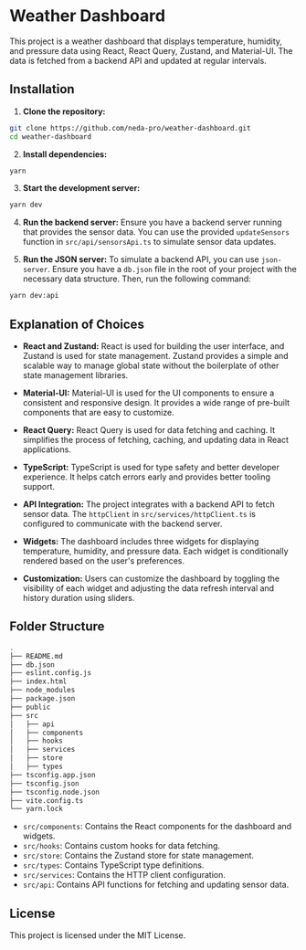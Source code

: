 # Weather Dashboard

This project is a weather dashboard that displays temperature, humidity, and pressure data using React, React Query, Zustand, and Material-UI. The data is fetched from a backend API and updated at regular intervals.

## Installation

1. **Clone the repository:**

```sh
git clone https://github.com/neda-pro/weather-dashboard.git
cd weather-dashboard
```

2. **Install dependencies:**

```sh
yarn
```

3. **Start the development server:**

```sh
yarn dev
```

4. **Run the backend server:**
   Ensure you have a backend server running that provides the sensor data. You can use the provided `updateSensors` function in `src/api/sensorsApi.ts` to simulate sensor data updates.

5. **Run the JSON server:**
   To simulate a backend API, you can use `json-server`. Ensure you have a `db.json` file in the root of your project with the necessary data structure. Then, run the following command:

```sh
yarn dev:api
```

## Explanation of Choices

- **React and Zustand:** React is used for building the user interface, and Zustand is used for state management. Zustand provides a simple and scalable way to manage global state without the boilerplate of other state management libraries.
- **Material-UI:** Material-UI is used for the UI components to ensure a consistent and responsive design. It provides a wide range of pre-built components that are easy to customize.

- **React Query:** React Query is used for data fetching and caching. It simplifies the process of fetching, caching, and updating data in React applications.

- **TypeScript:** TypeScript is used for type safety and better developer experience. It helps catch errors early and provides better tooling support.

- **API Integration:** The project integrates with a backend API to fetch sensor data. The `httpClient` in `src/services/httpClient.ts` is configured to communicate with the backend server.

- **Widgets:** The dashboard includes three widgets for displaying temperature, humidity, and pressure data. Each widget is conditionally rendered based on the user's preferences.

- **Customization:** Users can customize the dashboard by toggling the visibility of each widget and adjusting the data refresh interval and history duration using sliders.

## Folder Structure

```sh
.
├── README.md
├── db.json
├── eslint.config.js
├── index.html
├── node_modules
├── package.json
├── public
├── src
│   ├── api
│   ├── components
│   ├── hooks
│   ├── services
│   ├── store
│   ├── types
├── tsconfig.app.json
├── tsconfig.json
├── tsconfig.node.json
├── vite.config.ts
└── yarn.lock
```

- `src/components`: Contains the React components for the dashboard and widgets.
- `src/hooks`: Contains custom hooks for data fetching.
- `src/store`: Contains the Zustand store for state management.
- `src/types`: Contains TypeScript type definitions.
- `src/services`: Contains the HTTP client configuration.
- `src/api`: Contains API functions for fetching and updating sensor data.

## License

This project is licensed under the MIT License.
